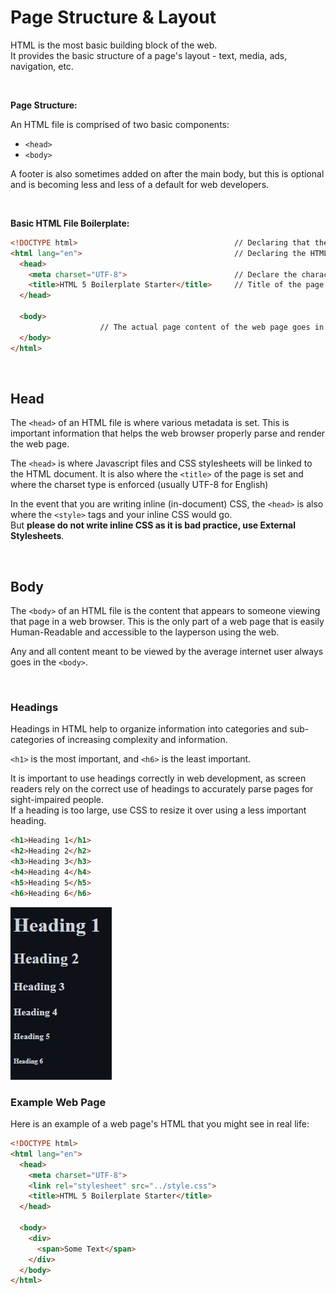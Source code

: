 # Page Structure & Layout

HTML is the most basic building block of the web.  
It provides the basic structure of a page's layout - text, media, ads, navigation, etc. 

<br>

**Page Structure:**

An HTML file is comprised of two basic components: 
* ```<head>```
* ```<body>``` 

A footer is also sometimes added on after the main body, but this is optional and is becoming less and less of a default for web developers. 

<br>

**Basic HTML File Boilerplate:**
```html
<!DOCTYPE html>                                   // Declaring that the HTML Document uses HTML5
<html lang="en">                                  // Declaring the HTML language helps the browser render it appropriately
  <head>
    <meta charset="UTF-8">                        // Declare the character set
    <title>HTML 5 Boilerplate Starter</title>     // Title of the page goes in the head
  </head>

  <body>
                    // The actual page content of the web page goes in the body
  </body>
</html>
```
<br>

## Head
The ```<head>``` of an HTML file is where various metadata is set. This is important information that helps the web browser properly parse and render the web page.  

The ```<head>``` is where Javascript files and CSS stylesheets will be linked to the HTML document. It is also where the ```<title>``` of the page is set and where the charset type is enforced (usually UTF-8 for English)

In the event that you are writing inline (in-document) CSS, the ```<head>``` is also where the ```<style>``` tags and your inline CSS would go.  
But **please do not write inline CSS as it is bad practice, use External Stylesheets**.

<br>

## Body
The ```<body>``` of an HTML file is the content that appears to someone viewing that page in a web browser. This is the only part of a web page that is easily Human-Readable and accessible to the layperson using the web. 

Any and all content meant to be viewed by the average internet user always goes in the ```<body>```.


<br>

### Headings
Headings in HTML help to organize information into categories and sub-categories of increasing complexity and information. 

```<h1>``` is the most important, and ```<h6>``` is the least important.

It is important to use headings correctly in web development, as screen readers rely on the correct use of headings to accurately parse pages for sight-impaired people.   
If a heading is too large, use CSS to resize it over using a less important heading. 

```html
<h1>Heading 1</h1>
<h2>Heading 2</h2>
<h3>Heading 3</h3>
<h4>Heading 4</h4>
<h5>Heading 5</h5>
<h6>Heading 6</h6>
```
<img src="../images/Headings.JPG">

<br>


### Example Web Page

Here is an example of a web page's HTML that you might see in real life: 

```html
<!DOCTYPE html>                                   
<html lang="en">                                 
  <head>
    <meta charset="UTF-8"> 
    <link rel="stylesheet" src="../style.css">                       
    <title>HTML 5 Boilerplate Starter</title>     
  </head>

  <body>
    <div>
      <span>Some Text</span>
    </div>     
  </body>
</html>
```
